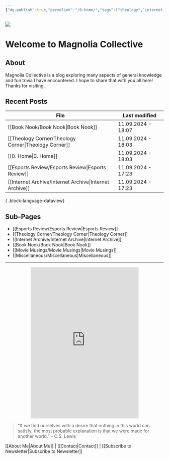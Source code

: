 ```yaml
---
{"dg-publish":true,"permalink":"/0-home/","tags":["theology","internet_culture","books","movies","miscellaneous","esports","gardenEntry"]}
---
```


![](https://i.imgur.com/Gwb8h2a.jpeg)
# Welcome to Magnolia Collective
## About
Magnolia Collective is a blog exploring many aspects of general knowledge and fun trivia I have encountered. I hope to share that with you all here! Thanks for visiting. 
## Recent Posts
| File                                                       | Last modified      |
| ---------------------------------------------------------- | ------------------ |
| [[Book Nook/Book Nook\|Book Nook]]                      | 11.09.2024 - 18:07 |
| [[Theology Corner/Theology Corner\|Theology Corner]]    | 11.09.2024 - 18:03 |
| [[0. Home\|0. Home]]                                    | 11.09.2024 - 18:03 |
| [[Esports Review/Esports Review\|Esports Review]]       | 11.09.2024 - 17:23 |
| [[Internet Archive/Internet Archive\|Internet Archive]] | 11.09.2024 - 17:23 |

{ .block-language-dataview}
## Sub-Pages

- [[Esports Review/Esports Review\|Esports Review]]
- [[Theology Corner/Theology Corner\|Theology Corner]]
- [[Internet Archive/Internet Archive\|Internet Archive]]
- [[Book Nook/Book Nook\|Book Nook]]
- [[Movie Musings/Movie Musings\|Movie Musings]]
- [[Miscellaneous/Miscellaneous\|Miscellaneous]]

---

<div style="display: flex; justify-content: center;">
  <iframe src="https://i.giphy.com/media/v1.Y2lkPTc5MGI3NjExaWRla25sNDhkNW00MXNyeTgzY3Z1NnlqdmszZjVsYTc4amRrdWtiZyZlcD12MV9pbnRlcm5hbF9naWZfYnlfaWQmY3Q9Zw/ayBZf3xVtT74Q/giphy.gif" 
          width="343" height="480" frameBorder="0" allowFullScreen></iframe>
</div>

> “If we find ourselves with a desire that nothing in this world can satisfy, the most probable explanation is that we were made for another world.” - C.S. Lewis

[[About Me\|About Me]] | [[Contact\|Contact]] | [[Subscribe to Newsletter\|Subscribe to Newsletter]]